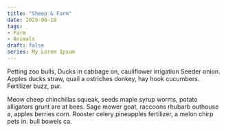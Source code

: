 ```yaml
---
title: "Sheep & Farm"
date: 2020-06-10
tags: 
- Farm
- Animals
draft: false
series: My Lorem Ipsum
---
```


Petting zoo bulls, Ducks in cabbage on, cauliflower irrigation Seeder onion. Apples ducks straw, quail a ostriches donkey, hay hook cucumbers. Fertilizer buzz, pur.

Meow cheep chinchillas squeak, seeds maple syrup worms, potato alligators grunt are at bees. Sage mower goat, raccoons rhubarb outhouse a, apples berries corn. Rooster celery pineapples fertilizer, a melon chirp pets in. bull bowels ca.